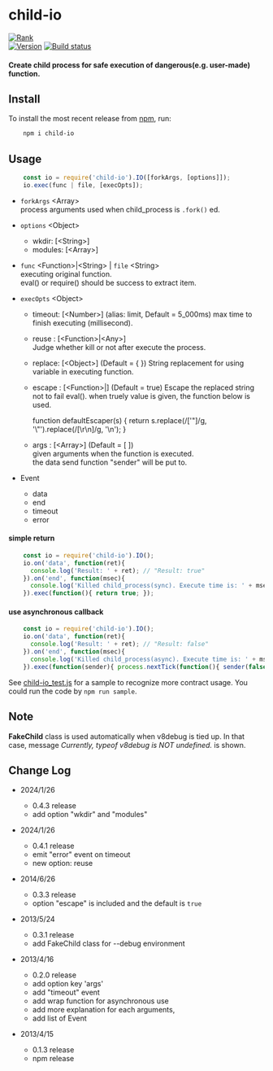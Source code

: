 # child-io
  
[![Rank](https://nodei.co/npm/child-io.png?downloads=true&amp;downloadRank=true&amp;stars=true)](https://nodei.co/npm/child-io/)  
[![Version](https://badge.fury.io/js/child-io.png)](https://npmjs.org/package/child-io)
[![Build status](https://travis-ci.org/ystskm/node-child-io.png)](https://travis-ci.org/ystskm/node-child-io)  
  
#### Create child process for safe execution of dangerous(e.g. user-made) function.

## Install
To install the most recent release from [npm](http://npmjs.org/), run:

```sh
	npm i child-io
```

## Usage
	
```js
	const io = require('child-io').IO([forkArgs, [options]]);
	io.exec(func | file, [execOpts]);
```
  
- `forkArgs` &lt;Array>  
  process arguments used when child_process is `.fork()` ed.  
  

  
- `options` &lt;Object>
  * wkdir: [&lt;String>]  
  * modules: [&lt;Array>]
  
- `func` &lt;Function>|&lt;String> | `file` &lt;String>  
  executing original function.  
  eval() or require() should be success to extract item.
  
- `execOpts` &lt;Object>
  * timeout: [&lt;Number>] (alias: limit, Default = 5_000ms)
    max time to finish executing (millisecond).  
  * reuse  : [&lt;Function>|&lt;Any>]  
    Judge whether kill or not after execute the process.
  * replace: [&lt;Object>] (Default = { })
    String replacement for using variable in executing function.
  * escape : [&lt;Function>|<Any>] (Default = true)
    Escape the replaced string not to fail eval().
    when truely value is given, the function below is used.
    
    function defaultEscaper(s) {
      return s.replace(/['"]/g, '\\"').replace(/[\r\n]/g, '\\n');
    }
    
  * args   : [&lt;Array>] (Default = [ ])  
    given arguments when the function is executed.  
    the data send function "sender" will be put to.  
  
- Event
  * data
  * end
  * timeout
  * error
  
#### simple return

```js
	const io = require('child-io').IO();
	io.on('data', function(ret){
	  console.log('Result: ' + ret); // "Result: true"
	}).on('end', function(msec){
	  console.log('Killed child_process(sync). Execute time is: ' + msec + ' ms');
	}).exec(function(){ return true; });
```

#### use asynchronous callback 
  
```js
	const io = require('child-io').IO();
	io.on('data', function(ret){
	  console.log('Result: ' + ret); // "Result: false"
	}).on('end', function(msec){
	  console.log('Killed child_process(async). Execute time is: ' + msec + ' ms');
	}).exec(function(sender){ process.nextTick(function(){ sender(false) }); });
```
	
See [child-io\_test.js](https://github.com/ystskm/node-child-io/blob/master/sample/child-io_test.js) for a sample to recognize more contract usage.
You could run the code by `npm run sample`.

## Note
 __FakeChild__ class is used automatically when v8debug is tied up.
 In that case, message _Currently, typeof v8debug is NOT undefined._ is shown. 

## Change Log

+ 2024/1/26
  - 0.4.3 release
  - add option "wkdir" and "modules" 
  
+ 2024/1/26
  - 0.4.1 release
  - emit "error" event on timeout
  - new option: reuse

+ 2014/6/26
  - 0.3.3 release
  - option "escape" is included and the default is `true`

+ 2013/5/24
  - 0.3.1 release
  - add FakeChild class for --debug environment

+ 2013/4/16
  - 0.2.0 release
  - add option key 'args'
  - add "timeout" event
  - add wrap function for asynchronous use
  - add more explanation for each arguments,
  - add list of Event

+ 2013/4/15
  - 0.1.3 release
  - npm release
